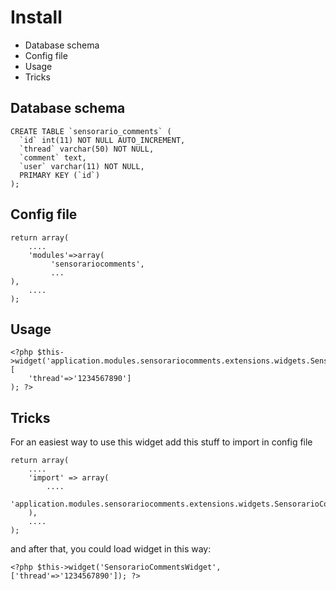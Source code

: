 # Install

 - Database schema
 - Config file
 - Usage
 - Tricks

## Database schema

	CREATE TABLE `sensorario_comments` (
	  `id` int(11) NOT NULL AUTO_INCREMENT,
	  `thread` varchar(50) NOT NULL,
	  `comment` text,
	  `user` varchar(11) NOT NULL,
	  PRIMARY KEY (`id`)
	);

## Config file

    return array(
        ....
        'modules'=>array(
             'sensorariocomments',
             ...
	),
        ....
    );

## Usage

    <?php $this->widget('application.modules.sensorariocomments.extensions.widgets.SensorarioCommentsWidget', [
        'thread'=>'1234567890']
    ); ?>

## Tricks

For an easiest way to use this widget add this stuff to import in config file

    return array(
        ....
        'import' => array(
            ....
            'application.modules.sensorariocomments.extensions.widgets.SensorarioCommentsWidget'
        ),
        ....
    );

and after that, you could load widget in this way:

    <?php $this->widget('SensorarioCommentsWidget', ['thread'=>'1234567890']); ?>
